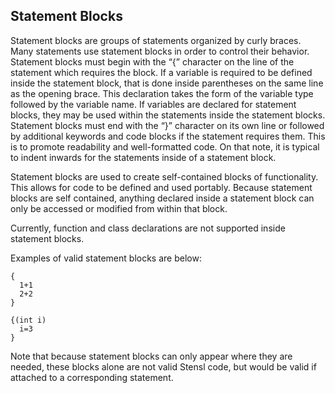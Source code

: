 ## Statement Blocks

Statement blocks are groups of statements organized by curly braces. Many statements use statement blocks in order to control their behavior. Statement blocks must begin with the “{” character on the line of the statement which requires the block. If a variable is required to be defined inside the statement block, that is done inside parentheses on the same line as the opening brace. This declaration takes the form of the variable type followed by the variable name. If variables are declared for statement blocks, they may be used within the statements inside the statement blocks. Statement blocks must end with the “}” character on its own line or followed by additional keywords and code blocks if the statement requires them. This is to promote readability and well-formatted code. On that note, it is typical to indent inwards for the statements inside of a statement block.

Statement blocks are used to create self-contained blocks of functionality. This allows for code to be defined and used portably. Because statement blocks are self contained, anything declared inside a statement block can only be accessed or modified from within that block.

Currently, function and class declarations are not supported inside statement blocks. 

Examples of valid statement blocks are below:


```
{
  1+1
  2+2
}

{(int i)
  i=3
}
```


Note that because statement blocks can only appear where they are needed, these blocks alone are not valid Stensl code, but would be valid if attached to a corresponding statement. 
